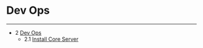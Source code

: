 # Dev Ops

--------------
- 2 [Dev Ops](https://github.com/mwayi/bookworm/blob/master/project/pub/Dev-Ops/Overview.md) 
    - 2.1 [Install Core Server](https://github.com/mwayi/bookworm/blob/master/project/pub/Dev-Ops/Install-Core-Server.md) 
